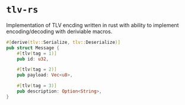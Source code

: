 # `tlv-rs`

Implementation of TLV encding written in rust with ability to implement
encoding/decoding with deriviable macros.

```rust
#[derive(tlv::Serialize, tlv::Deserialize)]
pub struct Message {
    #[tlv(tag = 1)]
    pub id: u32,

    #[tlv(tag = 2)]
    pub payload: Vec<u8>,

    #[tlv(tag = 3)]
    pub description: Option<String>,
}
```
